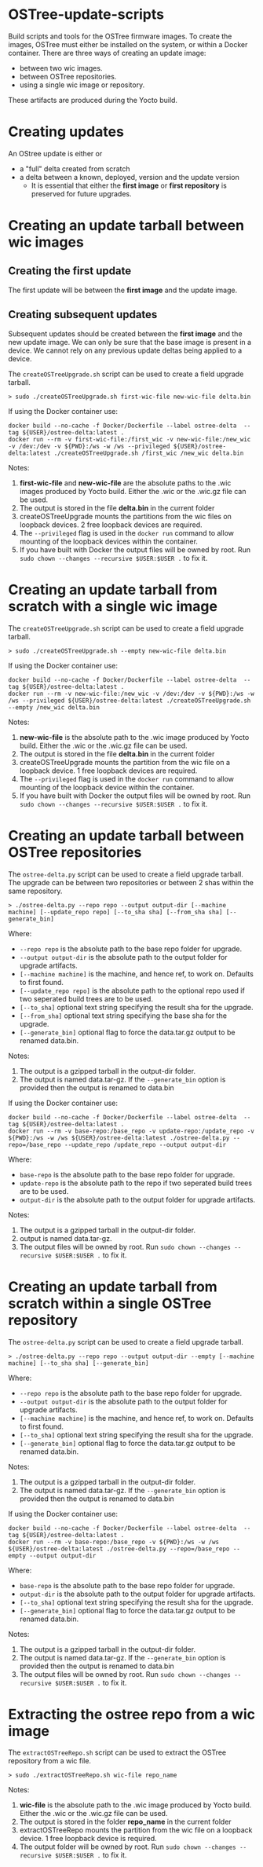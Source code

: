 # OSTree-update-scripts

Build scripts and tools for the OSTree firmware images.
To create the images, OSTree must either be installed on the system, or within a Docker container.
There are three ways of creating an update image:
   - between two wic images.
   - between OSTree repositories.
   - using a single wic image or repository.

These artifacts are produced during the Yocto build.

# Creating updates

An OStree update is either
or
- a "full" delta created from scratch
- a delta between a known, deployed, version and the update version
   - It is essential that either the **first image** or **first repository** is preserved for future upgrades. 


# Creating an update tarball between wic images

## Creating the first update

The first update will be between the **first image** and the update image. 

## Creating subsequent updates

Subsequent updates should be created between the **first image** and the new update image. We can only be sure that the base image is present in a device. We cannot rely on any previous update deltas being applied to a device.

The `createOSTreeUpgrade.sh` script can be used to create a field upgrade tarball.

```
> sudo ./createOSTreeUpgrade.sh first-wic-file new-wic-file delta.bin
```

If using the Docker container use:

```
docker build --no-cache -f Docker/Dockerfile --label ostree-delta  --tag ${USER}/ostree-delta:latest .
docker run --rm -v first-wic-file:/first_wic -v new-wic-file:/new_wic -v /dev:/dev -v ${PWD}:/ws -w /ws --privileged ${USER}/ostree-delta:latest ./createOSTreeUpgrade.sh /first_wic /new_wic delta.bin
```

Notes:
  1. **first-wic-file** and **new-wic-file** are the absolute paths to the .wic images produced by Yocto build. Either the .wic or the .wic.gz file can be used.
  1. The output is stored in the file **delta.bin** in the current folder
  1. createOSTreeUpgrade mounts the partitions from the wic files on loopback devices. 2 free loopback devices are required.
  1. The ```--privileged``` flag is used in the ```docker run``` command to allow mounting of the loopback devices within the container.
  1. If you have built with Docker the output files will be owned by root.  Run ```sudo chown --changes --recursive $USER:$USER .``` to fix it.

# Creating an update tarball from scratch with a single wic image

The `createOSTreeUpgrade.sh` script can be used to create a field upgrade tarball.

```
> sudo ./createOSTreeUpgrade.sh --empty new-wic-file delta.bin
```

If using the Docker container use:

```
docker build --no-cache -f Docker/Dockerfile --label ostree-delta  --tag ${USER}/ostree-delta:latest .
docker run --rm -v new-wic-file:/new_wic -v /dev:/dev -v ${PWD}:/ws -w /ws --privileged ${USER}/ostree-delta:latest ./createOSTreeUpgrade.sh --empty /new_wic delta.bin
```

Notes:
  1. **new-wic-file** is the absolute path to the .wic image produced by Yocto build. Either the .wic or the .wic.gz file can be used.
  1. The output is stored in the file **delta.bin** in the current folder
  1. createOSTreeUpgrade mounts the partition from the wic file on a loopback device. 1 free loopback devices are required.
  1. The ```--privileged``` flag is used in the ```docker run``` command to allow mounting of the loopback device within the container.
  1. If you have built with Docker the output files will be owned by root.  Run ```sudo chown --changes --recursive $USER:$USER .``` to fix it.

# Creating an update tarball between OSTree repositories

The `ostree-delta.py` script can be used to create a field upgrade tarball. The upgrade can be between two repositories or between 2 shas within the same repository.

```
> ./ostree-delta.py --repo repo --output output-dir [--machine machine] [--update_repo repo] [--to_sha sha] [--from_sha sha] [--generate_bin]
```

   Where:

   - `--repo repo` is the absolute path to the base repo folder for upgrade.
   - `--output output-dir` is the absolute path to the output folder for upgrade artifacts.
   - `[--machine machine]` is the machine, and hence ref, to work on. Defaults to first found.
   - `[--update_repo repo]` is the absolute path to the optional repo used if two seperated build trees are to be used.
   - `[--to_sha]` optional text string specifying the result sha for the upgrade.
   - `[--from_sha]` optional text string specifying the base sha for the upgrade.
   - `[--generate_bin]` optional flag to force the data.tar.gz output to be renamed data.bin.

Notes:
  1. The output is a gzipped tarball in the output-dir folder.
  1. The output is named data.tar-gz. If the `--generate_bin` option is provided then the output is renamed to data.bin

If using the Docker container use:

```
docker build --no-cache -f Docker/Dockerfile --label ostree-delta  --tag ${USER}/ostree-delta:latest .
docker run --rm -v base-repo:/base_repo -v update-repo:/update_repo -v ${PWD}:/ws -w /ws ${USER}/ostree-delta:latest ./ostree-delta.py --repo=/base_repo --update_repo /update_repo --output output-dir
```

   Where:

   - `base-repo`  is the absolute path to the base repo folder for upgrade.
   - `update-repo` is the absolute path to the repo if two seperated build trees are to be used.
   - `output-dir` is the absolute path to the output folder for upgrade artifacts.

Notes:
  1. The output is a gzipped tarball in the output-dir folder.
  1. output is named data.tar-gz.
  1. The output files will be owned by root.  Run ```sudo chown --changes --recursive $USER:$USER .``` to fix it.

# Creating an update tarball from scratch within a single OSTree repository

The `ostree-delta.py` script can be used to create a field upgrade tarball.

```
> ./ostree-delta.py --repo repo --output output-dir --empty [--machine machine] [--to_sha sha] [--generate_bin]
```

   Where:

   - `--repo repo` is the absolute path to the base repo folder for upgrade.
   - `--output output-dir` is the absolute path to the output folder for upgrade artifacts.
   - `[--machine machine]` is the machine, and hence ref, to work on. Defaults to first found.
   - `[--to_sha]` optional text string specifying the result sha for the upgrade.
   - `[--generate_bin]` optional flag to force the data.tar.gz output to be renamed data.bin.

Notes:
  1. The output is a gzipped tarball in the output-dir folder.
  1. The output is named data.tar-gz. If the `--generate_bin` option is provided then the output is renamed to data.bin

If using the Docker container use:

```
docker build --no-cache -f Docker/Dockerfile --label ostree-delta  --tag ${USER}/ostree-delta:latest .
docker run --rm -v base-repo:/base_repo -v ${PWD}:/ws -w /ws ${USER}/ostree-delta:latest ./ostree-delta.py --repo=/base_repo --empty --output output-dir
```

   Where:

   - `base-repo`  is the absolute path to the base repo folder for upgrade.
   - `output-dir` is the absolute path to the output folder for upgrade artifacts.
   - `[--to_sha]` optional text string specifying the result sha for the upgrade.
   - `[--generate_bin]` optional flag to force the data.tar.gz output to be renamed data.bin.

Notes:
  1. The output is a gzipped tarball in the output-dir folder.
  1. The output is named data.tar-gz. If the `--generate_bin` option is provided then the output is renamed to data.bin
  1. The output files will be owned by root.  Run ```sudo chown --changes --recursive $USER:$USER .``` to fix it.

# Extracting the ostree repo from a wic image

The `extractOSTreeRepo.sh` script can be used to extract the OSTree repository from a wic file.

```
> sudo ./extractOSTreeRepo.sh wic-file repo_name 
```

Notes:
  1. **wic-file** is the absolute path to the .wic image produced by Yocto build. Either the .wic or the .wic.gz file can be used.
  1. The output is stored in the folder **repo_name** in the current folder
  1. extractOSTreeRepo mounts the partition from the wic file on a loopback device. 1 free loopback device is required.
  1. The output folder will be owned by root.  Run `sudo chown --changes --recursive $USER:$USER .` to fix it.
